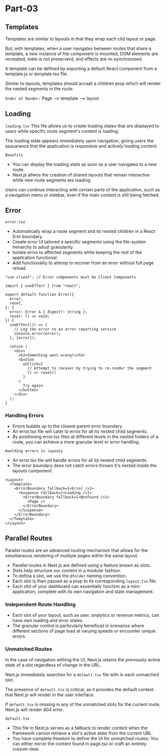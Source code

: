 # Part-03

## Templates

Templates are similar to layouts in that they wrap each cild layout or page.

But, with templates, when a user navigates between routes that share a template, a new instance of hte component is mounted, DOM elements are recreated, state is not preserverd, and effects are re-synchronized.

A template can be defined by exporting a default React component from a template.js or template.tsx file.

Similar to layouts, templates should accept a children prop which will render the nested segments in the route.

`Order of Render:` Page --> template --> layout

## Loading

`loading.tsx`
This file allows us to create loading states that are displayed to users while specific route segment's content is loading.

The loading state appears immediately upon navigation, giving users the assuarance that the application is responsive and actively loading content.

`Benefits`

- You can display the loading state as soon as a user navigates to a new route.
- Next.js allwos the creation of shared layouts that remain interactive while new route segments are loading.

Users can continue interacting with certain parts of the application, such as a navigation menu or sidebar, even if the main content is still being fetched.

## Error

`error.tsx`

- Automatically wrap a route segment and its nested children in a React Eror boundary.
- Create error UI tailored a specific segments using the file-system heirarchy to adust granularity.
- Isolate erros to affected segments while keeping the rest of the application functional.
- Add functionality to attemp to recover from an error without full page reload.

```tsx
"use client"; // Error components must be Client Components

import { useEffect } from "react";

export default function Error({
  error,
  reset,
}: {
  error: Error & { digest?: string };
  reset: () => void;
}) {
  useEffect(() => {
    // Log the error to an error reporting service
    console.error(error);
  }, [error]);

  return (
    <div>
      <h2>Something went wrong!</h2>
      <button
        onClick={
          // Attempt to recover by trying to re-render the segment
          () => reset()
        }
      >
        Try again
      </button>
    </div>
  );
}
```

### Handling Errors

- Errors bubble up to the closest parent error boundary.
- An error.tsx file will cater to erros for all its nested child segments.
- By positioning error.tsx files at different levels in the nested folders of a route, you can achieve a more granular level or error handling.

`Hanlding errors in layouts`

- An error.tsx file will handle errors for all its nested child segments.
- The error boundary does not catch errors thrown it's nested inside the layouts component.

```tsx
<Layout>
  <Template>
    <ErrorBoundary fallback={<Error />}>
      <Suspense fallback={<Loading />}>
        <ErrorBoundary fallback={<NotFound />}>
          <Page />
        </ErrorBoundary>
      </Suspense>
    </ErrorBoundary>
  </Template>
</Layout>
```

## Parallel Routes

Parallel routes are an advanced routing mechanism that allows for the simultaneous rendering of multiple pages within the same layout.

- Parallel routes in Next.js are defined using a feature known as slots.
- Slots help structure our content in a modular fashion.
- To defina a slot, we use the `@folder` naming convention.
- Each slot is then passed as a prop to its corresponding `layout.tsx` file.
- Each slot of your dashboard can essentially function as a mini-application, complete with its own navigation and state management.

### Independent Route Handling

- Each slot of your layout, such as user, analytics or revenue metrics, can have own loading and error states.
- The granular control is particularly beneficial in scenarios where different sections of page load at varying speeds or encounter unique errors.

### Unmatched Routes

In the case of navigation withing the UI, Next.js retains the previously active state of a slot regardless of change in the URL.

Next.js immediately searches for a `default.tsx` file with in each unmatched slot.

The presence of `default.tsx` is critical, as it provides the default content that Next.js will render in the user interface.

If `default.tsx` is missing in any of the unmatched slots for the current route, Next.js will render 404 error.

`default.tsx`

- This file in Next.js serves as a fallback to render content when the framework cannot retrieve a slot's active state from the current URL.
- You have complete freedom to define the UI for unmatched routes: You can either mirror the content found in page.tsx or craft an entirely cutsom view.
